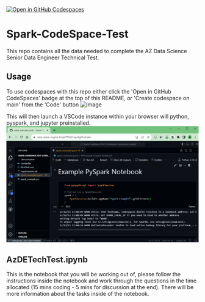 [![Open in GitHub Codespaces](https://github.com/codespaces/badge.svg)](https://codespaces.new/lvgig/Spark-CodeSpace-Test)
# Spark-CodeSpace-Test

This repo contains all the data needed to complete the AZ Data Science Senior Data Engineer Technical Test.

## Usage
To use codespaces with this repo either click the 'Open in GitHub CodeSpaces' badge at the top of this README, or 'Create codespace on main' from the 'Code' button
![image](https://github.com/lvgig/Spark-CodeSpace-Test/assets/34069335/dc8410d5-c52f-4e38-8b7e-7b135179ebfd)

This will then launch a VSCode instance within your browser will python, pyspark, and jupyter preinstalled.
![Example Codespace Image](codespace.png) 

## AzDETechTest.ipynb
This is the notebook that you will be working out of, please follow the instructions inside the notebook and work through the questions in the time allocated (15 mins coding - 5 mins for discussion at the end). There will be more information about the tasks inside of the notebook.



